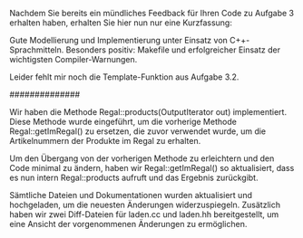 Nachdem Sie bereits ein mündliches Feedback für Ihren Code zu Aufgabe
3 erhalten haben, erhalten Sie hier nun nur eine Kurzfassung:

Gute Modellierung und Implementierung unter Einsatz von
C++-Sprachmitteln. Besonders positiv: Makefile und erfolgreicher
Einsatz der wichtigsten Compiler-Warnungen.

Leider fehlt mir noch die Template-Funktion aus Aufgabe 3.2.

##############

Wir haben die Methode Regal::products(OutputIterator out) implementiert. Diese Methode wurde eingeführt, um die vorherige Methode Regal::getImRegal() zu ersetzen, die zuvor verwendet wurde, um die Artikelnummern der Produkte im Regal zu erhalten.

Um den Übergang von der vorherigen Methode zu erleichtern und den Code minimal zu ändern, haben wir Regal::getImRegal() so aktualisiert, dass es nun intern Regal::products aufruft und das Ergebnis zurückgibt.

Sämtliche Dateien und Dokumentationen wurden aktualisiert und hochgeladen, um die neuesten Änderungen widerzuspiegeln. Zusätzlich haben wir zwei Diff-Dateien für laden.cc und laden.hh bereitgestellt, um eine Ansicht der vorgenommenen Änderungen zu ermöglichen.

